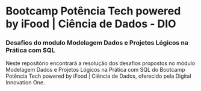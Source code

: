 # Bootcamp Potência Tech powered by iFood | Ciência de Dados - DIO

### Desafios do modulo Modelagem Dados e Projetos Lógicos na Prática com SQL

Neste repositório encontrará a resolução dos desafios propostos no módulo Modelagem Dados e Projetos Lógicos na Prática com SQL do Bootcamp Potência Tech powered by iFood | Ciência de Dados, oferecido pela Digital Innovation One.
